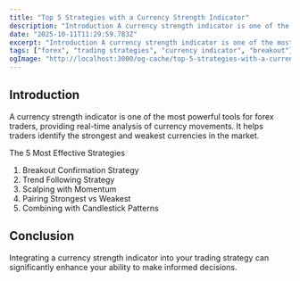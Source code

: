 ```yaml
---
title: "Top 5 Strategies with a Currency Strength Indicator"
description: "Introduction A currency strength indicator is one of the most powerful tools for forex traders, providing real-time analysis of currency movements..."
date: "2025-10-11T11:29:59.783Z"
excerpt: "Introduction A currency strength indicator is one of the most powerful tools for forex traders, providing real-time analysis of currency movements. It helps traders identify the strongest and weakest currencies in the market. The 5 Most Effective Strategies 1. Breakout Confirmation Strategy 2. Trend Following Strategy 3. Scalping with Momentum..."
tags: ["forex", "trading strategies", "currency indicator", "breakout"]
ogImage: "http://localhost:3000/og-cache/top-5-strategies-with-a-currency-strength-indicator.jpg"
---
```

## Introduction

A currency strength indicator is one of the most powerful tools for forex traders, providing real-time analysis of currency movements. It helps traders identify the strongest and weakest currencies in the market.

The 5 Most Effective Strategies

1. Breakout Confirmation Strategy  
2. Trend Following Strategy  
3. Scalping with Momentum  
4. Pairing Strongest vs Weakest  
5. Combining with Candlestick Patterns

## Conclusion

Integrating a currency strength indicator into your trading strategy can significantly enhance your ability to make informed decisions.
